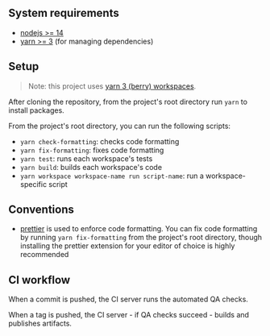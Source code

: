 ## System requirements

- [nodejs >= 14](https://nodejs.org/en/)
- [yarn >= 3](https://yarnpkg.com/) (for managing dependencies)

## Setup

> Note: this project uses
> [yarn 3 (berry) workspaces](https://yarnpkg.com/features/workspaces).

After cloning the repository, from the project's root directory run `yarn` to
install packages.

From the project's root directory, you can run the following scripts:

- `yarn check-formatting`: checks code formatting
- `yarn fix-formatting`: fixes code formatting
- `yarn test`: runs each workspace's tests
- `yarn build`: builds each workspace's code
- `yarn workspace workspace-name run script-name`: run a workspace-specific
  script

## Conventions

- [prettier](https://prettier.io) is used to enforce code formatting. You can
  fix code formatting by running `yarn fix-formatting` from the project's root
  directory, though installing the prettier extension for your editor of choice
  is highly recommended

## CI workflow

When a commit is pushed, the CI server runs the automated QA checks.

When a tag is pushed, the CI server - if QA checks succeed - builds and
publishes artifacts.
